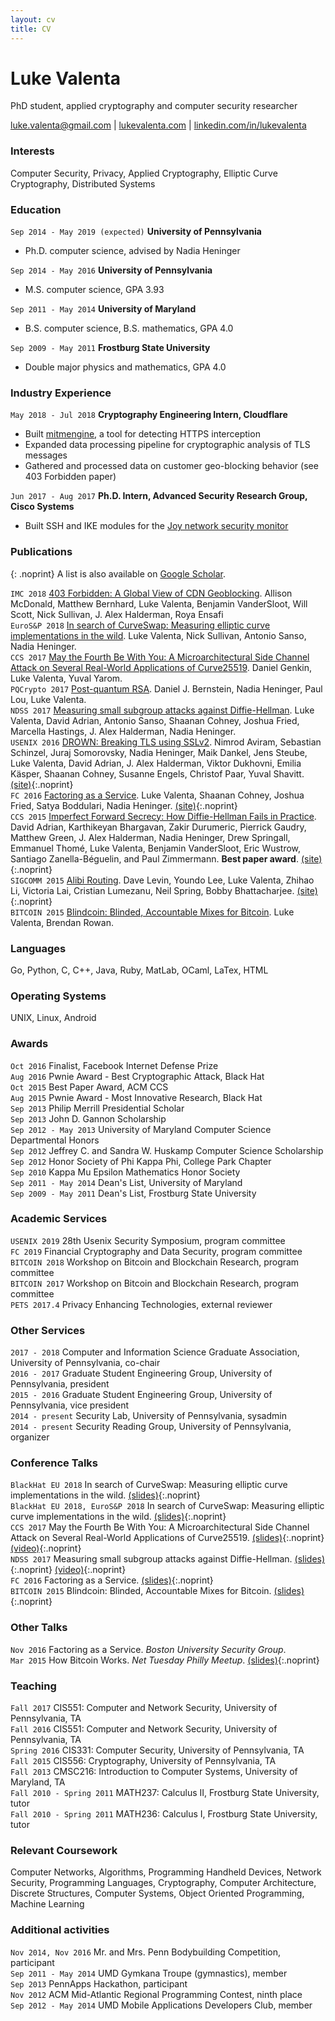 ```yaml
---
layout: cv
title: CV
---
```

# Luke Valenta
PhD student, applied cryptography and computer security researcher

<div id="webaddress">
<a href="mailto:luke.valenta@gmail.com">luke.valenta@gmail.com</a>
| <a href="https://lukevalenta.com">lukevalenta.com</a>
| <a href="https://linkedin.com/in/lukevalenta">linkedin.com/in/lukevalenta</a>
</div>

### Interests
Computer Security, Privacy, Applied Cryptography, Elliptic Curve Cryptography, Distributed Systems

### Education

`Sep 2014 - May 2019 (expected)`
__University of Pennsylvania__
- Ph.D. computer science, advised by Nadia Heninger

`Sep 2014 - May 2016`
__University of Pennsylvania__
- M.S. computer science, GPA 3.93

`Sep 2011 - May 2014`
__University of Maryland__
- B.S. computer science, B.S. mathematics, GPA 4.0

`Sep 2009 - May 2011`
__Frostburg State University__
- Double major physics and mathematics, GPA 4.0

### Industry Experience

`May 2018 - Jul 2018`
__Cryptography Engineering Intern, Cloudflare__
- Built [mitmengine](https://github.com/cloudflare/mitmengine), a tool for detecting HTTPS interception
- Expanded data processing pipeline for cryptographic analysis of TLS messages
- Gathered and processed data on customer geo-blocking behavior (see 403 Forbidden paper)

`Jun 2017 - Aug 2017`
__Ph.D. Intern, Advanced Security Research Group, Cisco Systems__
- Built SSH and IKE modules for the [Joy network security monitor](https://github.com/cisco/joy)

### Publications

{: .noprint}
A list is also available on [Google Scholar](https://scholar.google.com/citations?user=bgs6DjkAAAAJ).

`IMC 2018`
[403 Forbidden: A Global View of CDN Geoblocking](https://ensa.fi/papers/403forbidden_imc18.pdf). Allison McDonald, Matthew Bernhard, Luke Valenta, Benjamin VanderSloot, Will Scott, Nick Sullivan, J. Alex Halderman, Roya Ensafi
<br>
`EuroS&P 2018`
[In search of CurveSwap: Measuring elliptic curve implementations in the wild](https://eprint.iacr.org/2018/298.pdf).
Luke Valenta, Nick Sullivan, Antonio Sanso, Nadia Heninger.
<br>
`CCS 2017`
[May the Fourth Be With You: A Microarchitectural Side Channel Attack on Several Real-World Applications of Curve25519](https://eprint.iacr.org/2017/806.pdf).
Daniel Genkin, Luke Valenta, Yuval Yarom.
<br>
`PQCrypto 2017`
[Post-quantum RSA](https://cr.yp.to/papers/pqrsa-20170419.pdf).
Daniel J. Bernstein, Nadia Heninger, Paul Lou, Luke Valenta.
<br>
`NDSS 2017`
[Measuring small subgroup attacks against Diffie-Hellman](https://eprint.iacr.org/2016/995).
Luke Valenta, David Adrian, Antonio Sanso, Shaanan Cohney, Joshua Fried, Marcella Hastings, J. Alex Halderman, Nadia Heninger.
<br>
`USENIX 2016`
[DROWN: Breaking TLS using SSLv2](https://drownattack.com/drown-attack-paper.pdf).
Nimrod Aviram, Sebastian Schinzel, Juraj Somorovsky, Nadia Heninger, Maik Dankel, Jens Steube, Luke Valenta, David Adrian, J. Alex Halderman, Viktor Dukhovni, Emilia K&auml;sper, Shaanan Cohney, Susanne Engels, Christof Paar, Yuval Shavitt.
[(site)](https://drownattack.com/){:.noprint}
<br>
`FC 2016`
[Factoring as a Service](https://eprint.iacr.org/2015/1000).
Luke Valenta, Shaanan Cohney, Joshua Fried, Satya Boddulari, Nadia Heninger.
[(site)](http://seclab.upenn.edu/projects/faas/){:.noprint}
<br>
`CCS 2015`
[Imperfect Forward Secrecy: How Diffie-Hellman Fails in Practice](https://weakdh.org/imperfect-forward-secrecy-ccs15.pdf).
David Adrian, Karthikeyan Bhargavan, Zakir Durumeric, Pierrick Gaudry, Matthew Green, J. Alex Halderman, Nadia Heninger, Drew Springall, Emmanuel Thom&eacute;, Luke Valenta, Benjamin VanderSloot, Eric Wustrow, Santiago Zanella-B&eacute;guelin, and Paul Zimmermann.
__Best paper award__.
[(site)](https://weakdh.org/){:.noprint}
<br>
`SIGCOMM 2015`
[Alibi Routing](http://conferences.sigcomm.org/sigcomm/2015/pdf/papers/p611.pdf).
Dave Levin, Youndo Lee, Luke Valenta, Zhihao Li, Victoria Lai, Cristian Lumezanu, Neil Spring, Bobby Bhattacharjee.
[(site)](https://alibi.cs.umd.edu/){:.noprint}
<br>
`BITCOIN 2015`
[Blindcoin: Blinded, Accountable Mixes for Bitcoin](http://fc15.ifca.ai/preproceedings/bitcoin/paper_3.pdf).
Luke Valenta, Brendan Rowan.

### Languages
Go, Python, C, C++, Java, Ruby, MatLab, OCaml, LaTex, HTML

### Operating Systems
UNIX, Linux, Android

### Awards
`Oct 2016` Finalist, Facebook Internet Defense Prize
<br>
`Aug 2016` Pwnie Award - Best Cryptographic Attack, Black Hat
<br>
`Oct 2015` Best Paper Award, ACM CCS
<br>
`Aug 2015` Pwnie Award - Most Innovative Research, Black Hat
<br>
`Sep 2013` Philip Merrill Presidential Scholar
<br>
`Sep 2013` John D. Gannon Scholarship
<br>
`Sep 2012 - May 2013` University of Maryland Computer Science Departmental Honors
<br>
`Sep 2012` Jeffrey C. and Sandra W. Huskamp Computer Science Scholarship
<br>
`Sep 2012` Honor Society of Phi Kappa Phi, College Park Chapter
<br>
`Sep 2010` Kappa Mu Epsilon Mathematics Honor Society
<br>
`Sep 2011 - May 2014` Dean's List, University of Maryland
<br>
`Sep 2009 - May 2011` Dean's List, Frostburg State University
<br>

### Academic Services
`USENIX 2019` 28th Usenix Security Symposium, program committee
<br>
`FC 2019` Financial Cryptography and Data Security, program committee
<br>
`BITCOIN 2018` Workshop on Bitcoin and Blockchain Research, program committee
<br>
`BITCOIN 2017` Workshop on Bitcoin and Blockchain Research, program committee
<br>
`PETS 2017.4` Privacy Enhancing Technologies, external reviewer
<br>

### Other Services
`2017 - 2018` Computer and Information Science Graduate Association, University of Pennsylvania, co-chair
<br>
`2016 - 2017` Graduate Student Engineering Group, University of Pennsylvania, president
<br>
`2015 - 2016` Graduate Student Engineering Group, University of Pennsylvania, vice president
<br>
`2014 - present` Security Lab, University of Pennsylvania, sysadmin
<br>
`2014 - present` Security Reading Group, University of Pennsylvania, organizer
<br>

### Conference Talks
`BlackHat EU 2018` In search of CurveSwap: Measuring elliptic curve implementations in the wild.
[(slides)](assets/files/curveswap-slides.pdf){:.noprint}
<br>
`BlackHat EU 2018, EuroS&P 2018` In search of CurveSwap: Measuring elliptic curve implementations in the wild.
[(slides)](assets/files/curveswap-slides.pdf){:.noprint}
<br>
`CCS 2017` May the Fourth Be With You: A Microarchitectural Side Channel Attack on Several Real-World Applications of Curve25519.
[(slides)](https://drive.google.com/open?id=1kMD0agLVTF9L9U2Xufw9tHNiMF_ON2Kl){:.noprint}
[(video)](https://www.youtube.com/watch?v=22IT3pPsQZw&feature=youtu.be){:.noprint}
<br>
`NDSS 2017` Measuring small subgroup attacks against Diffie-Hellman.
[(slides)](assets/files/subgroup-slides.pdf){:.noprint}
[(video)](https://www.youtube.com/watch?v=noFbyPHXY0A&feature=youtu.be){:.noprint}
<br>
`FC 2016` Factoring as a Service.
[(slides)](assets/files/faas-slides.pdf){:.noprint}
<br>
`BITCOIN 2015` Blindcoin: Blinded, Accountable Mixes for Bitcoin.
[(slides)](https://docs.google.com/presentation/d/1MalB0CkNFPI6d3zIolViwhJ_0bwYbur9QBl764n1Jww/pub?slide=id.p){:.noprint}
<br>

### Other Talks
`Nov 2016` Factoring as a Service. *Boston University Security Group*.
<br>
`Mar 2015` How Bitcoin Works. *Net Tuesday Philly Meetup*.
[(slides)](https://goo.gl/e4KcIP){:.noprint}
<br>

### Teaching
`Fall 2017` CIS551: Computer and Network Security, University of Pennsylvania, TA
<br>
`Fall 2016` CIS551: Computer and Network Security, University of Pennsylvania, TA
<br>
`Spring 2016` CIS331: Computer Security, University of Pennsylvania, TA
<br>
`Fall 2015` CIS556: Cryptography, University of Pennsylvania, TA
<br>
`Fall 2013` CMSC216: Introduction to Computer Systems, University of Maryland, TA
<br>
`Fall 2010 - Spring 2011` MATH237: Calculus II, Frostburg State University, tutor
<br>
`Fall 2010 - Spring 2011` MATH236: Calculus I, Frostburg State University, tutor
<br>

### Relevant Coursework
Computer Networks, Algorithms, Programming Handheld Devices, Network Security,
Programming Languages, Cryptography, Computer Architecture, Discrete Structures,
Computer Systems, Object Oriented Programming, Machine Learning

### Additional activities
`Nov 2014, Nov 2016` Mr. and Mrs. Penn Bodybuilding Competition, participant
<br>
`Sep 2011 - May 2014` UMD Gymkana Troupe (gymnastics), member
<br>
`Sep 2013` PennApps Hackathon, participant
<br>
`Nov 2012` ACM Mid-Atlantic Regional Programming Contest, ninth place
<br>
`Sep 2012 - May 2014` UMD Mobile Applications Developers Club, member
<br>
